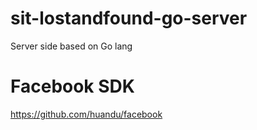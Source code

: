 # sit-lostandfound-go-server
Server side based on Go lang

# Facebook SDK
https://github.com/huandu/facebook
